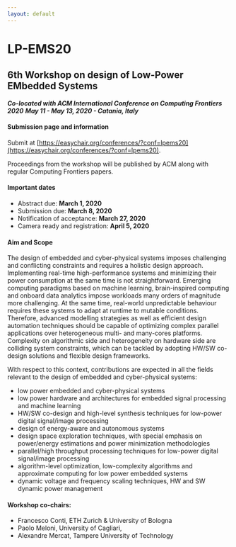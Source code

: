 ```yaml
---
layout: default
---
```


# LP-EMS20
## 6th Workshop on design of Low-Power EMbedded Systems

***Co-located with ACM International Conference on Computing Frontiers 2020***
***May 11 - May 13, 2020 - Catania, Italy***

#### Submission page and information
Submit at [https://easychair.org/conferences/?conf=lpems20](https://easychair.org/conferences/?conf=lpems20).

Proceedings from the workshop will be published by ACM along with regular Computing Frontiers papers.

#### Important dates
 - Abstract due: **March 1, 2020**
 - Submission due: **March 8, 2020**
 - Notification of acceptance: **March 27, 2020**
 - Camera ready and registration: **April 5, 2020**

#### Aim and Scope
The design of embedded and cyber-physical systems imposes challenging and conflicting constraints and requires a holistic design approach. Implementing real-time high-performance systems and minimizing their power consumption at the same time is not straightforward. Emerging computing paradigms based on machine learning, brain-inspired computing and onboard data analytics impose workloads many orders of magnitude more challenging. At the same time, real-world unpredictable behaviour requires these systems to adapt at runtime to mutable conditions. Therefore, advanced modelling strategies as well as efficient design automation techniques should be capable of optimizing complex parallel applications over heterogeneous multi- and many-cores platforms. Complexity on algorithmic side and heterogeneity on hardware side are colliding system constraints, which can be tackled by adopting HW/SW co-design solutions and flexible design frameworks.

With respect to this context, contributions are expected in all the fields relevant to the design of embedded and cyber-physical systems:
 - low power embedded and cyber-physical systems
 - low power hardware and architectures for embedded signal processing and machine learning
 - HW/SW co-design and high-level synthesis techniques for low-power digital signal/image processing
 - design of energy-aware and autonomous systems
 - design space exploration techniques, with special emphasis on power/energy estimations and power minimization methodologies
 - parallel/high throughput processing techniques for low-power digital signal/image processing
 - algorithm-level optimization, low-complexity algorithms and approximate computing for low power embedded systems
 - dynamic voltage and frequency scaling techniques, HW and SW dynamic power management

#### Workshop co-chairs:
 - Francesco Conti, ETH Zurich & University of Bologna
 - Paolo Meloni, University of Cagliari,
 - Alexandre Mercat, Tampere University of Technology

